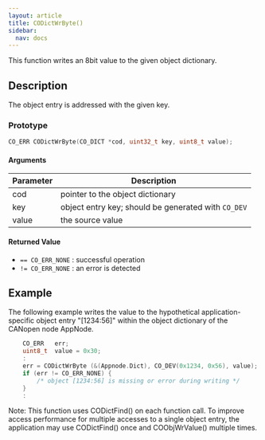 ```yaml
---
layout: article
title: CODictWrByte()
sidebar:
  nav: docs
---
```


This function writes an 8bit value to the given object dictionary.

<!--more-->

## Description

The object entry is addressed with the given key.

### Prototype

```c
CO_ERR CODictWrByte(CO_DICT *cod, uint32_t key, uint8_t value);
```

#### Arguments

| Parameter | Description |
| --- | --- |
| cod | pointer to the object dictionary |
| key | object entry key; should be generated with `CO_DEV` |
| value | the source value |

#### Returned Value

- `== CO_ERR_NONE` : successful operation
- `!= CO_ERR_NONE` : an error is detected

## Example

The following example writes the value to the hypothetical application-specific object entry "[1234:56]" within the object dictionary of the CANopen node AppNode.

```c
    CO_ERR   err;
    uint8_t  value = 0x30;
    :
    err = CODictWrByte (&(Appnode.Dict), CO_DEV(0x1234, 0x56), value);
    if (err != CO_ERR_NONE) {
        /* object [1234:56] is missing or error during writing */
    }
    :

```

Note: This function uses CODictFind() on each function call. To improve access performance for multiple accesses to a single object entry, the application may use CODictFind() once and COObjWrValue() multiple times.

